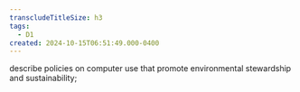 ```yaml
---
transcludeTitleSize: h3
tags:
  - D1
created: 2024-10-15T06:51:49.000-0400
---
```

describe policies on computer use that promote environmental stewardship and sustainability;